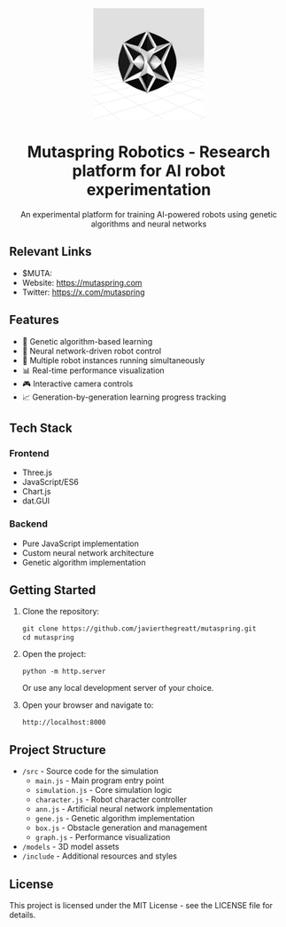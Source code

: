 <div align="center">
  <img src="images/mutaspringlogo.png" alt="Mutaspring Logo" width="200"/>

  # Mutaspring Robotics - Research platform for AI robot experimentation

  <p>An experimental platform for training AI-powered robots using genetic algorithms and neural networks</p>
</div>

## Relevant Links

- $MUTA: 
- Website: https://mutaspring.com
- Twitter: https://x.com/mutaspring

## Features

- 🧬 Genetic algorithm-based learning
- 🧠 Neural network-driven robot control
- 🤖 Multiple robot instances running simultaneously
- 📊 Real-time performance visualization
- 🎮 Interactive camera controls
- 📈 Generation-by-generation learning progress tracking

## Tech Stack

### Frontend
- Three.js
- JavaScript/ES6
- Chart.js
- dat.GUI

### Backend
- Pure JavaScript implementation
- Custom neural network architecture
- Genetic algorithm implementation

## Getting Started

1. Clone the repository:

    ```console
    git clone https://github.com/javierthegreatt/mutaspring.git
    cd mutaspring
    ```

2. Open the project:

    ```console
    python -m http.server
    ```

    Or use any local development server of your choice.

3. Open your browser and navigate to:

    ```console
    http://localhost:8000
    ```

## Project Structure

- `/src` - Source code for the simulation
  - `main.js` - Main program entry point
  - `simulation.js` - Core simulation logic
  - `character.js` - Robot character controller
  - `ann.js` - Artificial neural network implementation
  - `gene.js` - Genetic algorithm implementation
  - `box.js` - Obstacle generation and management
  - `graph.js` - Performance visualization
- `/models` - 3D model assets
- `/include` - Additional resources and styles

## License

This project is licensed under the MIT License - see the LICENSE file for details.